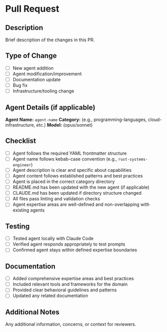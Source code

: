# Pull Request

## Description

Brief description of the changes in this PR.

## Type of Change

- [ ] New agent addition
- [ ] Agent modification/improvement
- [ ] Documentation update
- [ ] Bug fix
- [ ] Infrastructure/tooling change

## Agent Details (if applicable)

**Agent Name:** `agent-name`
**Category:** (e.g., programming-languages, cloud-infrastructure, etc.)
**Model:** (opus/sonnet)

## Checklist

- [ ] Agent follows the required YAML frontmatter structure
- [ ] Agent name follows kebab-case convention (e.g., `rust-systems-engineer`)
- [ ] Agent description is clear and specific about capabilities
- [ ] Agent content follows established patterns and best practices
- [ ] Agent is placed in the correct category directory
- [ ] README.md has been updated with the new agent (if applicable)
- [ ] CLAUDE.md has been updated if directory structure changed
- [ ] All files pass linting and validation checks
- [ ] Agent expertise areas are well-defined and non-overlapping with existing agents

## Testing

- [ ] Tested agent locally with Claude Code
- [ ] Verified agent responds appropriately to test prompts
- [ ] Confirmed agent stays within defined expertise boundaries

## Documentation

- [ ] Added comprehensive expertise areas and best practices
- [ ] Included relevant tools and frameworks for the domain
- [ ] Provided clear behavioral guidelines and patterns
- [ ] Updated any related documentation

## Additional Notes

Any additional information, concerns, or context for reviewers.
